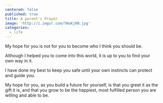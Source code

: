 ```yaml
---
centered: false
published: true
title: A parent's Prayer
image: 'http://i.imgur.com/YWuKj8N.jpg'
categories:
  - life
---
```

My hope for you
is not for you 
to become
who I think 
you should be.

Although I helped you
to come into this world,
it is up to you
to find your own way in it.

I have done my best
to keep you safe
until your own instincts
can protect and guide you.

My hope for you,
as you build a future
for yourself,
is that you greet it
as the gift it is,
and that you grow to be
the happiest, 
most fulfilled person
you are willing 
and able to be.
